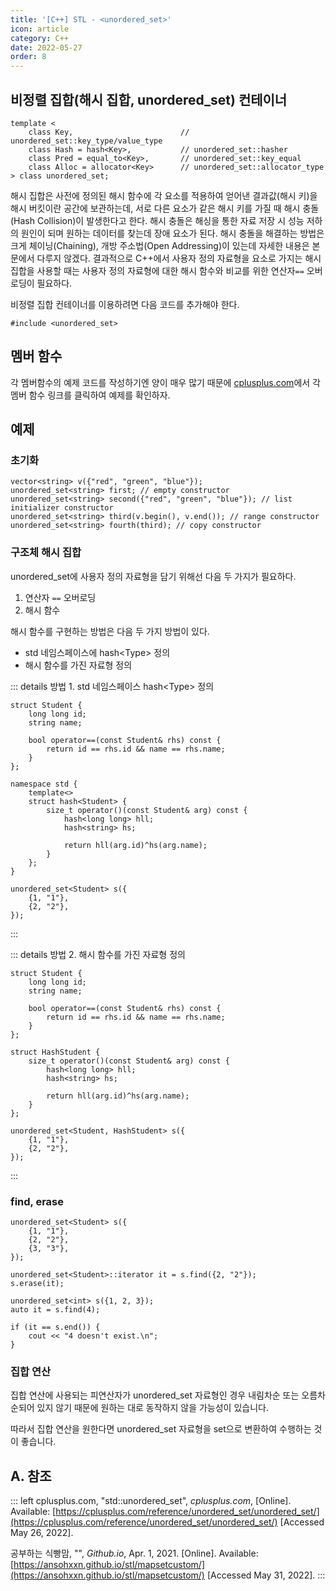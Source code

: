 ```yaml
---
title: '[C++] STL - <unordered_set>'
icon: article
category: C++
date: 2022-05-27
order: 8
---
```


## 비정렬 집합(해시 집합, unordered_set) 컨테이너
```cpp:no-line-numbers
template <
    class Key,                        // unordered_set::key_type/value_type
    class Hash = hash<Key>,           // unordered_set::hasher
    class Pred = equal_to<Key>,       // unordered_set::key_equal
    class Alloc = allocator<Key>      // unordered_set::allocator_type
> class unordered_set;
```

해시 집합은 사전에 정의된 해시 함수에 각 요소를 적용하여 얻어낸 결과값(해시 키)을 해시 버킷이란 공간에 보관하는데, 서로 다른 요소가 같은 해시 키를 가질 때 해시 충돌(Hash Collision)이 발생한다고 한다. 해시 충돌은 해싱을 통한 자료 저장 시 성능 저하의 원인이 되며 원하는 데이터를 찾는데 장애 요소가 된다. 해시 충돌을 해결하는 방법은 크게 체이닝(Chaining), 개방 주소법(Open Addressing)이 있는데 자세한 내용은 본문에서 다루지 않겠다. 결과적으로 C++에서 사용자 정의 자료형을 요소로 가지는 해시 집합을 사용할 때는 사용자 정의 자료형에 대한 해시 함수와 비교를 위한 연산자`==` 오버로딩이 필요하다.

비정렬 집합 컨테이너를 이용하려면 다음 코드를 추가해야 한다.

```cpp:no-line-numbers
#include <unordered_set>
```

## 멤버 함수
각 멤버함수의 예제 코드를 작성하기엔 양이 매우 많기 때문에 [cplusplus.com](https://cplusplus.com/reference/unordered_set/unordered_set/)에서 각 멤버 함수 링크를 클릭하여 예제를 확인하자.

## 예제
### 초기화
```cpp:no-line-numbers
vector<string> v({"red", "green", "blue"});
unordered_set<string> first; // empty constructor
unordered_set<string> second({"red", "green", "blue"}); // list initializer constructor
unordered_set<string> third(v.begin(), v.end()); // range constructor
unordered_set<string> fourth(third); // copy constructor
```

### 구조체 해시 집합
unordered_set에 사용자 정의 자료형을 담기 위해선 다음 두 가지가 필요하다.

1. 연산자 `==` 오버로딩
2. 해시 함수

해시 함수를 구현하는 방법은 다음 두 가지 방법이 있다.

- std 네임스페이스에 hash&lt;Type&gt; 정의
- 해시 함수를 가진 자료형 정의

::: details 방법 1. std 네임스페이스 hash&lt;Type&gt; 정의
```cpp:no-line-numbers
struct Student {
    long long id;
    string name;

    bool operator==(const Student& rhs) const {
        return id == rhs.id && name == rhs.name;
    }
};

namespace std {
    template<>
    struct hash<Student> {
        size_t operator()(const Student& arg) const {
            hash<long long> hll;
            hash<string> hs;

            return hll(arg.id)^hs(arg.name);
        }
    };
}

unordered_set<Student> s({
    {1, "1"},
    {2, "2"},
});
```
:::

::: details 방법 2. 해시 함수를 가진 자료형 정의
```cpp:no-line-numbers
struct Student {
    long long id;
    string name;

    bool operator==(const Student& rhs) const {
        return id == rhs.id && name == rhs.name;
    }
};

struct HashStudent {
    size_t operator()(const Student& arg) const {
        hash<long long> hll;
        hash<string> hs;

        return hll(arg.id)^hs(arg.name);
    }
};

unordered_set<Student, HashStudent> s({
    {1, "1"},
    {2, "2"},
});
```
:::

### find, erase
```cpp:no-line-numbers
unordered_set<Student> s({
    {1, "1"},
    {2, "2"},
    {3, "3"},
});

unordered_set<Student>::iterator it = s.find({2, "2"});
s.erase(it);
```

```cpp:no-line-numbers
unordered_set<int> s({1, 2, 3});
auto it = s.find(4);

if (it == s.end()) {
    cout << "4 doesn't exist.\n";
}
```

### 집합 연산
집합 연산에 사용되는 피연산자가 unordered_set 자료형인 경우 내림차순 또는 오름차순되어 있지 않기 때문에 원하는 대로 동작하지 않을 가능성이 있습니다.

따라서 집합 연산을 원한다면 unordered_set 자료형을 set으로 변환하여 수행하는 것이 좋습니다.

## A. 참조
::: left
cplusplus.com, "std::unordered_set", *cplusplus.com*, [Online]. Available: [https://cplusplus.com/reference/unordered_set/unordered_set/](https://cplusplus.com/reference/unordered_set/unordered_set/) [Accessed May 26, 2022].

공부하는 식빵맘, "", *Github.io*, Apr. 1, 2021. [Online]. Available: [https://ansohxxn.github.io/stl/mapsetcustom/](https://ansohxxn.github.io/stl/mapsetcustom/) [Accessed May 31, 2022].
:::

<script setup lang="ts">
import DetailsOpen from "@DetailsOpen";
</script>

<DetailsOpen/>
